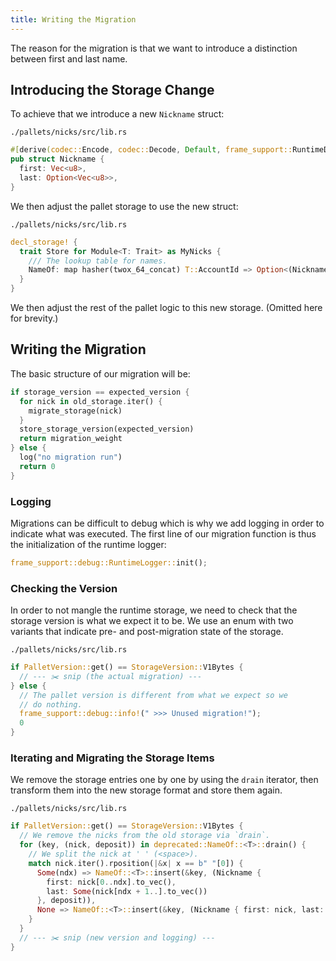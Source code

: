 ```yaml
---
title: Writing the Migration
---
```


The reason for the migration is that we want to introduce a distinction between first and last name.

## Introducing the Storage Change
To achieve that we introduce a new `Nickname` struct:


`./pallets/nicks/src/lib.rs`
```Rust
#[derive(codec::Encode, codec::Decode, Default, frame_support::RuntimeDebug, PartialEq)]
pub struct Nickname {
  first: Vec<u8>,
  last: Option<Vec<u8>>,
}
```

We then adjust the pallet storage to use the new struct:

`./pallets/nicks/src/lib.rs`
```Rust
decl_storage! {
  trait Store for Module<T: Trait> as MyNicks {
    /// The lookup table for names.
    NameOf: map hasher(twox_64_concat) T::AccountId => Option<(Nickname, BalanceOf<T>)>;
  }
}
```

We then adjust the rest of the pallet logic to this new storage. (Omitted here for brevity.)

## Writing the Migration

The basic structure of our migration will be:
```Rust
if storage_version == expected_version {
  for nick in old_storage.iter() {
    migrate_storage(nick)
  }
  store_storage_version(expected_version)
  return migration_weight
} else {
  log("no migration run")
  return 0
}
```

### Logging
Migrations can be difficult to debug which is why we add logging in order to indicate what was executed.
The first line of our migration function is thus the initialization of the runtime logger:

```Rust
frame_support::debug::RuntimeLogger::init();
```

### Checking the Version
In order to not mangle the runtime storage, we need to check that the storage version is what we expect it to be.
We use an enum with two variants that indicate pre- and post-migration state of the storage.

`./pallets/nicks/src/lib.rs`
```Rust
if PalletVersion::get() == StorageVersion::V1Bytes {
  // --- ✂️ snip (the actual migration) ---
} else {
  // The pallet version is different from what we expect so we
  // do nothing.
  frame_support::debug::info!(" >>> Unused migration!");
  0
}
```

### Iterating and Migrating the Storage Items
We remove the storage entries one by one by using the `drain` iterator, then transform them into
the new storage format and store them again.

`./pallets/nicks/src/lib.rs`
```Rust
if PalletVersion::get() == StorageVersion::V1Bytes {
  // We remove the nicks from the old storage via `drain`.
  for (key, (nick, deposit)) in deprecated::NameOf::<T>::drain() {
    // We split the nick at ' ' (<space>).
    match nick.iter().rposition(|&x| x == b" "[0]) {
      Some(ndx) => NameOf::<T>::insert(&key, (Nickname {
        first: nick[0..ndx].to_vec(),
        last: Some(nick[ndx + 1..].to_vec())
      }, deposit)),
      None => NameOf::<T>::insert(&key, (Nickname { first: nick, last: None }, deposit))
    }
  }
  // --- ✂️ snip (new version and logging) ---
}
```
